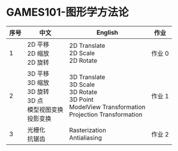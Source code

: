 # GAMES101-图形学方法论

| 序号 | 中文                                                         | English                                                      | 作业   |
| :--- | ------------------------------------------------------------ | ------------------------------------------------------------ | ------ |
| 1    | 2D 平移<br />2D 缩放<br />2D 旋转                            | 2D Translate<br />2D Scale<br />2D Rotate                    | 作业 0 |
| 2    | 3D 平移<br />3D 缩放<br />3D 旋转 <br />3D 点<br />模型视图变换<br />投影变换 | 3D Translate<br />3D Scale<br />3D Rotate<br />3D Point<br />ModelView  Transformation<br />Projection Transformation | 作业 1 |
| 3    | 光栅化<br />抗锯齿                                           | Rasterization<br />Antialiasing                              | 作业 2 |
